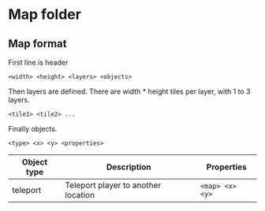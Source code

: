 #  Map folder

## Map format

First line is header

```
<width> <height> <layers> <objects>
```

Then layers are defined. There are width * height tiles per layer, with 1 to 3 layers.

```
<tile1> <tile2> ...
```

Finally objects.

```
<type> <x> <y> <properties>
```

| Object type | Description | Properties |
| ------------- | ------------- | ------------ |
| teleport | Teleport player to another location | `<map> <x> <y>` |
